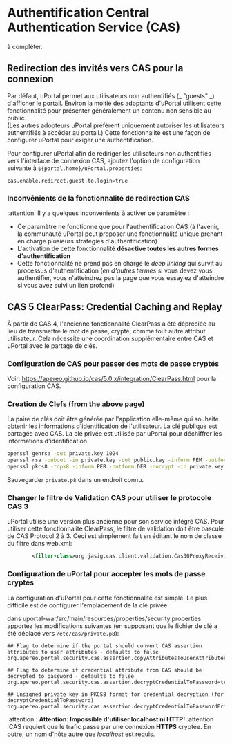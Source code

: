 # Authentification Central Authentication Service (CAS)

à compléter.

## Redirection des invités vers CAS pour la connexion

Par défaut, uPortal permet aux utilisateurs non authentifiés (_ "guests" _) d'afficher le portail. Environ la moitié des adoptants d'uPortal utilisent cette fonctionnalité pour présenter généralement un contenu non sensible au public.  
(Les autres adopteurs uPortal préfèrent uniquement autoriser les utilisateurs authentifiés à accéder au portail.) Cette fonctionnalité est une façon de configurer uPortal pour exiger une authentification.

Pour configurer uPortal afin de rediriger les utilisateurs non authentifiés vers l'interface de connexion CAS, ajoutez 
l'option de configuration suivante à `${portal.home}/uPortal.properties`:

```properties
cas.enable.redirect.guest.to.login=true
```

### Inconvénients de la fonctionnalité de redirection CAS

:attention: Il y a quelques inconvénients à activer ce paramètre :

- Ce paramètre ne fonctionne que pour l'authentification CAS (à l'avenir, la communauté uPortal peut proposer une fonctionnalité unique prenant en charge plusieurs stratégies d'authentification)
- L'activation de cette fonctionnalité **désactive toutes les autres formes d'authentification**
- Cette fonctionnalité ne prend pas en charge le _deep linking_ qui survit au processus d'authentification (_en d'autres termes_ si vous devez vous authentifier, vous n'atteindrez pas la page que vous essayiez d'atteindre si vous avez suivi un lien profond)

## CAS 5 ClearPass: Credential Caching and Replay

À partir de CAS 4, l'ancienne fonctionnalité ClearPass a été dépréciée au lieu de transmettre le mot de passe, crypté, comme tout autre attribut utilisateur. Cela nécessite une coordination supplémentaire entre CAS et uPortal avec le partage de clés.

### Configuration de CAS pour passer des mots de passe cryptés

Voir: <https://apereo.github.io/cas/5.0.x/integration/ClearPass.html> pour la configuration CAS.

### Creation de Clefs (from the above page)

La paire de clés doit être générée par l'application elle-même qui souhaite obtenir les informations d'identification de l'utilisateur.
La clé publique est partagée avec CAS. La clé privée est utilisée par uPortal pour déchiffrer les informations d'identification.

```bash
openssl genrsa -out private.key 1024
openssl rsa -pubout -in private.key -out public.key -inform PEM -outform DER
openssl pkcs8 -topk8 -inform PER -outform DER -nocrypt -in private.key -out private.p8
```

Sauvegarder `private.p8` dans un endroit connu.

### Changer le filtre de Validation CAS pour utiliser le protocole CAS 3

uPortal utilise une version plus ancienne pour son service intégré CAS. Pour utiliser cette fonctionnalité ClearPass, le filtre de validation doit être basculé de CAS Protocol 2 à 3. Ceci est simplement fait en éditant le nom de classe du filtre dans web.xml:

```xml
        <filter-class>org.jasig.cas.client.validation.Cas30ProxyReceivingTicketValidationFilter</filter-class>
```

### Configuration de uPortal pour accepter les mots de passe cryptés

La configuration d'uPortal pour cette fonctionnalité est simple. Le plus difficile est de configurer l'emplacement de la clé privée.

dans uportal-war/src/main/resources/properties/security.properties apportez les modifications suivantes (en supposant que le fichier de clé a été déplacé vers `/etc/cas/private.p8`):

```properties
## Flag to determine if the portal should convert CAS assertion attributes to user attributes - defaults to false
org.apereo.portal.security.cas.assertion.copyAttributesToUserAttributes=true
 
## Flag to determine if credential attribute from CAS should be decrypted to password - defaults to false
org.apereo.portal.security.cas.assertion.decryptCredentialToPassword=true
 
## Unsigned private key in PKCS8 format for credential decryption (for decryptCredentialToPassword)
org.apereo.portal.security.cas.assertion.decryptCredentialToPasswordPrivateKey=/etc/cas/private.p8
```

:attention : **Attention: Impossible d'utiliser localhost ni HTTP!**
 :attention :CAS requiert que le trafic passe par une connexion **HTTPS** cryptée. En outre, un nom d'hôte autre que *localhost* est requis.
